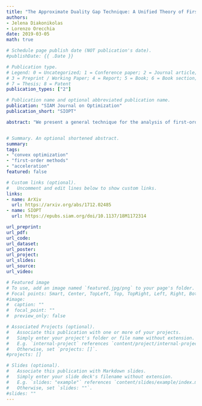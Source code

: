 ```yaml
---
title: "The Approximate Duality Gap Technique: A Unified Theory of First-Order Methods" 
authors: 
- Jelena Diakonikolas
- Lorenzo Orecchia
date: 2019-03-05
math: true

# Schedule page publish date (NOT publication's date).
#publishDate: {{ .Date }}

# Publication type.
# Legend: 0 = Uncategorized; 1 = Conference paper; 2 = Journal article;
# 3 = Preprint / Working Paper; 4 = Report; 5 = Book; 6 = Book section;
# 7 = Thesis; 8 = Patent
publication_types: ["2"]

# Publication name and optional abbreviated publication name.
publication: "SIAM Journal on Optimization"
publication_short: "SIOPT"

abstract: "We present a general technique for the analysis of first-order methods. The technique relies on the construction of a duality gap for an appropriate approximation of the objective function, where the function approximation improves as the algorithm converges. We show that in continuous time the enforcement of an invariant, which corresponds to the approximate duality gap decreasing at a certain rate, exactly recovers a wide range of first-order continuous-time methods. We characterize the discretization errors incurred by different discretization methods, and show how iteration-complexity-optimal methods for various classes of problems cancel out the discretization error. The techniques are illustrated on various classes of problems---including convex minimization for Lipschitz-continuous objectives, smooth convex minimization, composite minimization, smooth and strongly convex minimization, solving variational inequalities with monotone operators, and convex-concave saddle-point optimization---and naturally extend to other settings."


# Summary. An optional shortened abstract.
summary: 
tags:
- "convex optimization"
- "first-order methods"
- "acceleration"
featured: false

# Custom links (optional).
#   Uncomment and edit lines below to show custom links.
links:
- name: ArXiv
  url: https://arxiv.org/abs/1712.02485
- name: SIOPT
  url: https://epubs.siam.org/doi/10.1137/18M1172314

url_preprint: 
url_pdf: 
url_code:
url_dataset:
url_poster:
url_project:
url_slides:
url_source:
url_video:

# Featured image
# To use, add an image named `featured.jpg/png` to your page's folder. 
# Focal points: Smart, Center, TopLeft, Top, TopRight, Left, Right, BottomLeft, Bottom, BottomRight.
#image:
#  caption: ""
#  focal_point: ""
#  preview_only: false

# Associated Projects (optional).
#   Associate this publication with one or more of your projects.
#   Simply enter your project's folder or file name without extension.
#   E.g. `internal-project` references `content/project/internal-project/index.md`.
#   Otherwise, set `projects: []`.
#projects: []

# Slides (optional).
#   Associate this publication with Markdown slides.
#   Simply enter your slide deck's filename without extension.
#   E.g. `slides: "example"` references `content/slides/example/index.md`.
#   Otherwise, set `slides: ""`.
#slides: ""
---
```

